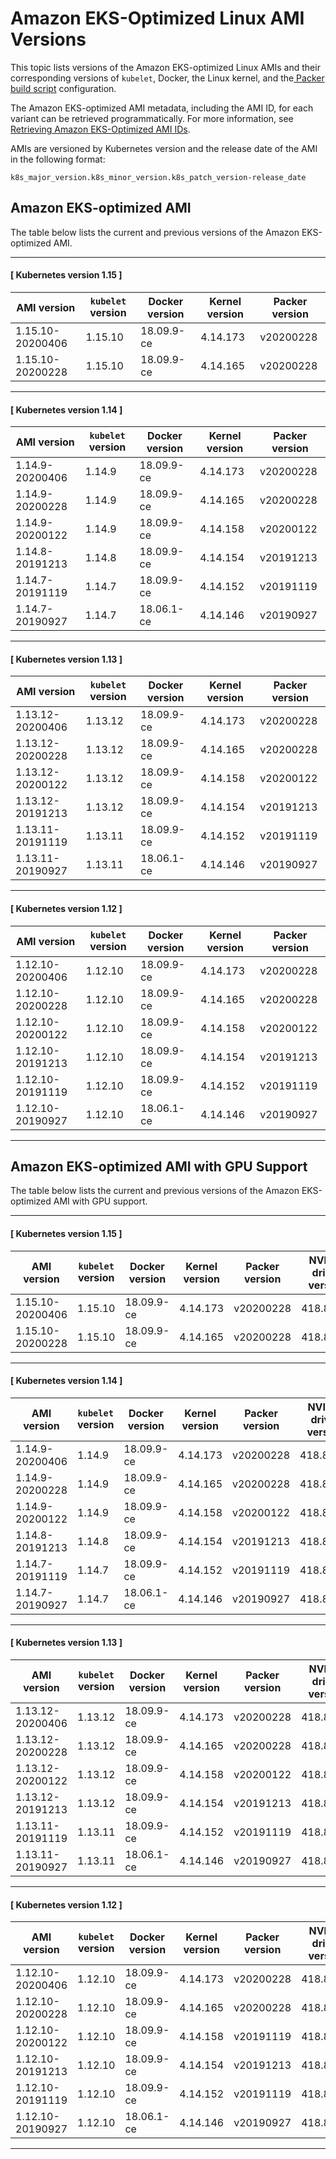 # Amazon EKS\-Optimized Linux AMI Versions<a name="eks-linux-ami-versions"></a>

This topic lists versions of the Amazon EKS\-optimized Linux AMIs and their corresponding versions of `kubelet`, Docker, the Linux kernel, and the[ Packer build script](eks-optimized-ami.md#eks-ami-build-scripts) configuration\.

The Amazon EKS\-optimized AMI metadata, including the AMI ID, for each variant can be retrieved programmatically\. For more information, see [Retrieving Amazon EKS\-Optimized AMI IDs](retrieve-ami-id.md)\.

AMIs are versioned by Kubernetes version and the release date of the AMI in the following format:

```
k8s_major_version.k8s_minor_version.k8s_patch_version-release_date
```

## Amazon EKS\-optimized AMI<a name="eks-al2-ami-versions"></a>

The table below lists the current and previous versions of the Amazon EKS\-optimized AMI\.

------
#### [ Kubernetes version 1\.15 ]


| AMI version | `kubelet` version | Docker version | Kernel version | Packer version | 
| --- | --- | --- | --- | --- | 
|  1\.15\.10\-20200406  |  1\.15\.10  |  18\.09\.9\-ce  |  4\.14\.173  |  v20200228  | 
|  1\.15\.10\-20200228  |  1\.15\.10  |  18\.09\.9\-ce  |  4\.14\.165  |  v20200228  | 

------
#### [ Kubernetes version 1\.14 ]


| AMI version | `kubelet` version | Docker version | Kernel version | Packer version | 
| --- | --- | --- | --- | --- | 
|  1\.14\.9\-20200406  |  1\.14\.9  |  18\.09\.9\-ce  |  4\.14\.173  |  v20200228  | 
|  1\.14\.9\-20200228  |  1\.14\.9  |  18\.09\.9\-ce  |  4\.14\.165  |  v20200228  | 
|  1\.14\.9\-20200122  |  1\.14\.9  |  18\.09\.9\-ce  |  4\.14\.158  |  v20200122  | 
|  1\.14\.8\-20191213  |  1\.14\.8  |  18\.09\.9\-ce  |  4\.14\.154  |  v20191213  | 
| 1\.14\.7\-20191119 | 1\.14\.7 | 18\.09\.9\-ce | 4\.14\.152 | v20191119 | 
| 1\.14\.7\-20190927 | 1\.14\.7 | 18\.06\.1\-ce | 4\.14\.146 | v20190927 | 

------
#### [ Kubernetes version 1\.13 ]


| AMI version | `kubelet` version | Docker version | Kernel version | Packer version | 
| --- | --- | --- | --- | --- | 
|  1\.13\.12\-20200406  |  1\.13\.12  |  18\.09\.9\-ce  |  4\.14\.173  |  v20200228  | 
|  1\.13\.12\-20200228  |  1\.13\.12  |  18\.09\.9\-ce  |  4\.14\.165  |  v20200228  | 
|  1\.13\.12\-20200122  |  1\.13\.12  |  18\.09\.9\-ce  |  4\.14\.158  |  v20200122  | 
|  1\.13\.12\-20191213  |  1\.13\.12  |  18\.09\.9\-ce  |  4\.14\.154  |  v20191213  | 
| 1\.13\.11\-20191119 | 1\.13\.11 | 18\.09\.9\-ce | 4\.14\.152 | v20191119 | 
| 1\.13\.11\-20190927 | 1\.13\.11 | 18\.06\.1\-ce | 4\.14\.146 | v20190927 | 

------
#### [ Kubernetes version 1\.12 ]


| AMI version | `kubelet` version | Docker version | Kernel version | Packer version | 
| --- | --- | --- | --- | --- | 
|  1\.12\.10\-20200406  |  1\.12\.10  |  18\.09\.9\-ce  |  4\.14\.173  |  v20200228  | 
|  1\.12\.10\-20200228  |  1\.12\.10  |  18\.09\.9\-ce  |  4\.14\.165  |  v20200228  | 
|  1\.12\.10\-20200122  |  1\.12\.10  |  18\.09\.9\-ce  |  4\.14\.158  |  v20200122  | 
|  1\.12\.10\-20191213  |  1\.12\.10  |  18\.09\.9\-ce  |  4\.14\.154  |  v20191213  | 
| 1\.12\.10\-20191119 | 1\.12\.10 | 18\.09\.9\-ce | 4\.14\.152 | v20191119 | 
| 1\.12\.10\-20190927 | 1\.12\.10 | 18\.06\.1\-ce | 4\.14\.146 | v20190927 | 

------

## Amazon EKS\-optimized AMI with GPU Support<a name="eks-gpu-ami-versions"></a>

The table below lists the current and previous versions of the Amazon EKS\-optimized AMI with GPU support\.

------
#### [ Kubernetes version 1\.15 ]


| AMI version | `kubelet` version | Docker version | Kernel version | Packer version | NVIDIA driver version | 
| --- | --- | --- | --- | --- | --- | 
|  1\.15\.10\-20200406  |  1\.15\.10  |  18\.09\.9\-ce  |  4\.14\.173  |  v20200228  |  418\.87\.00  | 
|  1\.15\.10\-20200228  |  1\.15\.10  |  18\.09\.9\-ce  |  4\.14\.165  |  v20200228  |  418\.87\.00  | 

------
#### [ Kubernetes version 1\.14 ]


| AMI version | `kubelet` version | Docker version | Kernel version | Packer version | NVIDIA driver version | 
| --- | --- | --- | --- | --- | --- | 
|  1\.14\.9\-20200406  |  1\.14\.9  |  18\.09\.9\-ce  |  4\.14\.173  |  v20200228  |  418\.87\.00  | 
|  1\.14\.9\-20200228  |  1\.14\.9  |  18\.09\.9\-ce  |  4\.14\.165  |  v20200228  |  418\.87\.00  | 
|  1\.14\.9\-20200122  |  1\.14\.9  |  18\.09\.9\-ce  |  4\.14\.158  |  v20200122  |  418\.87\.00  | 
|  1\.14\.8\-20191213  |  1\.14\.8  |  18\.09\.9\-ce  |  4\.14\.154  |  v20191213  |  418\.87\.00  | 
| 1\.14\.7\-20191119 | 1\.14\.7 | 18\.09\.9\-ce | 4\.14\.152 | v20191119 | 418\.87\.00 | 
| 1\.14\.7\-20190927 | 1\.14\.7 | 18\.06\.1\-ce | 4\.14\.146 | v20190927 | 418\.87\.00 | 

------
#### [ Kubernetes version 1\.13 ]


| AMI version | `kubelet` version | Docker version | Kernel version | Packer version | NVIDIA driver version | 
| --- | --- | --- | --- | --- | --- | 
|  1\.13\.12\-20200406  |  1\.13\.12  |  18\.09\.9\-ce  |  4\.14\.173  |  v20200228  |  418\.87\.00  | 
|  1\.13\.12\-20200228  |  1\.13\.12  |  18\.09\.9\-ce  |  4\.14\.165  |  v20200228  |  418\.87\.00  | 
|  1\.13\.12\-20200122  |  1\.13\.12  |  18\.09\.9\-ce  |  4\.14\.158  |  v20200122  |  418\.87\.00  | 
|  1\.13\.12\-20191213  |  1\.13\.12  |  18\.09\.9\-ce  |  4\.14\.154  |  v20191213  |  418\.87\.00  | 
| 1\.13\.11\-20191119 | 1\.13\.11 | 18\.09\.9\-ce | 4\.14\.152 | v20191119 | 418\.87\.00 | 
| 1\.13\.11\-20190927 | 1\.13\.11 | 18\.06\.1\-ce | 4\.14\.146 | v20190927 | 418\.87\.00 | 

------
#### [ Kubernetes version 1\.12 ]


| AMI version | `kubelet` version | Docker version | Kernel version | Packer version | NVIDIA driver version | 
| --- | --- | --- | --- | --- | --- | 
|  1\.12\.10\-20200406  |  1\.12\.10  |  18\.09\.9\-ce  |  4\.14\.173  |  v20200228  |  418\.87\.00  | 
|  1\.12\.10\-20200228  |  1\.12\.10  |  18\.09\.9\-ce  |  4\.14\.165  |  v20200228  |  418\.87\.00  | 
|  1\.12\.10\-20200122  |  1\.12\.10  |  18\.09\.9\-ce  |  4\.14\.158  |  v20191119  |  418\.87\.00  | 
|  1\.12\.10\-20191213  |  1\.12\.10  |  18\.09\.9\-ce  |  4\.14\.154  |  v20191213  |  418\.87\.00  | 
| 1\.12\.10\-20191119 | 1\.12\.10 | 18\.09\.9\-ce | 4\.14\.152 | v20191119 | 418\.87\.00 | 
| 1\.12\.10\-20190927 | 1\.12\.10 | 18\.06\.1\-ce | 4\.14\.146 | v20190927 | 418\.87\.00 | 

------
